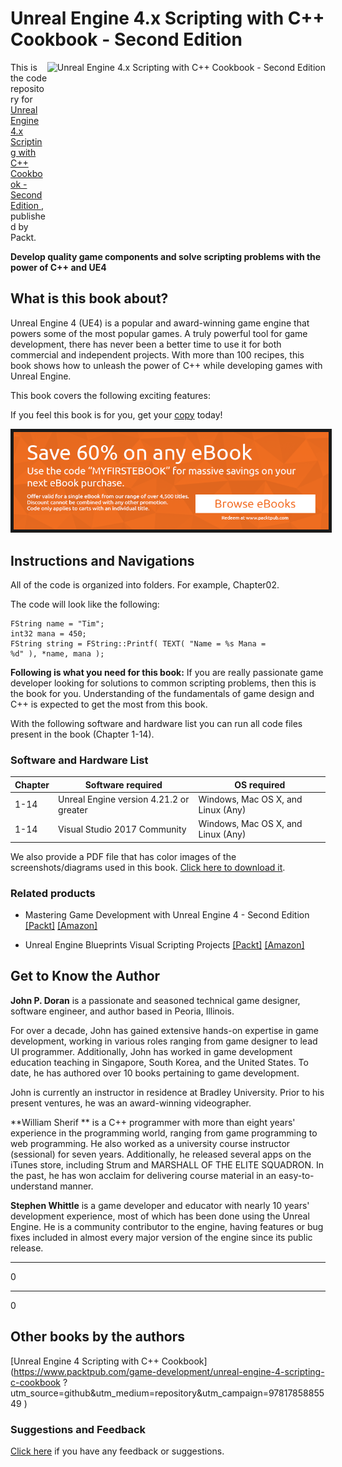 # Unreal Engine 4.x Scripting with C++ Cookbook - Second Edition 

<a href="https://prod.packtpub.com/in/game-development/unreal-engine-4x-scripting-c-cookbook-second-edition?utm_source=github&utm_medium=repository&utm_campaign="><img src="https://prod.packtpub.com/media/catalog/product/cache/a22c7d190d97ca25f5f1089471ab8502/c/o/cover_12456.png" alt="Unreal Engine 4.x Scripting with C++ Cookbook - Second Edition " height="256px" align="right"></a>

This is the code repository for [Unreal Engine 4.x Scripting with C++ Cookbook - Second Edition ](https://prod.packtpub.com/in/game-development/unreal-engine-4x-scripting-c-cookbook-second-edition?utm_source=github&utm_medium=repository&utm_campaign=), published by Packt.

**Develop quality game components and solve scripting problems with the power of C++ and UE4**

## What is this book about?
Unreal Engine 4 (UE4) is a popular and award-winning game engine that powers some of the most popular games. A truly powerful tool for game development, there has never been a better time to use it for both commercial and independent projects. With more than 100 recipes, this book shows how to unleash the power of C++ while developing games with Unreal Engine.

This book covers the following exciting features:


If you feel this book is for you, get your [copy](https://www.amazon.com/dp/1789809509) today!

<a href="https://www.packtpub.com/?utm_source=github&utm_medium=banner&utm_campaign=GitHubBanner"><img src="https://raw.githubusercontent.com/PacktPublishing/GitHub/master/GitHub.png" 
alt="https://www.packtpub.com/" border="5" /></a>

## Instructions and Navigations
All of the code is organized into folders. For example, Chapter02.

The code will look like the following:
```
FString name = "Tim";
int32 mana = 450;
FString string = FString::Printf( TEXT( "Name = %s Mana =
%d" ), *name, mana );
```

**Following is what you need for this book:**
If you are really passionate game developer looking for solutions to common scripting problems, then this is the book for you. Understanding of the fundamentals of game design and C++ is expected to get the most from this book.

With the following software and hardware list you can run all code files present in the book (Chapter 1-14).
### Software and Hardware List
| Chapter | Software required | OS required |
| -------- | ------------------------------------ | ----------------------------------- |
| 1-14 | Unreal Engine version 4.21.2 or greater | Windows, Mac OS X, and Linux (Any) |
| 1-14 | Visual Studio 2017 Community | Windows, Mac OS X, and Linux (Any) |


We also provide a PDF file that has color images of the screenshots/diagrams used in this book. [Click here to download it](https://www.packtpub.com/sites/default/files/downloads/9781789809503_ColorImages.pdf).

### Related products
* Mastering Game Development with Unreal Engine 4 - Second Edition [[Packt]](https://www.packtpub.com/game-development/mastering-game-development-unreal-engine-4-second-edition?utm_source=github&utm_medium=repository&utm_campaign=9781788991445 ) [[Amazon]](https://www.amazon.com/dp/1788991443)

* Unreal Engine Blueprints Visual Scripting Projects  [[Packt]](https://prod.packtpub.com/in/game-development/unreal-engine-blueprints-visual-scripting-projects?utm_source=github&utm_medium=repository&utm_campaign=) [[Amazon]](https://www.amazon.com/dp/1789532426)

## Get to Know the Author
**John P. Doran**
is a passionate and seasoned technical game designer, software engineer, and author based in Peoria, Illinois.

For over a decade, John has gained extensive hands-on expertise in game development, working in various roles ranging from game designer to lead UI programmer. Additionally, John has worked in game development education teaching in Singapore, South Korea, and the United States. To date, he has authored over 10 books pertaining to game development.

John is currently an instructor in residence at Bradley University. Prior to his present ventures, he was an award-winning videographer.

**William Sherif **
is a C++ programmer with more than eight years' experience in the
programming world, ranging from game programming to web programming. He
also worked as a university course instructor (sessional) for seven years. Additionally,
he released several apps on the iTunes store, including Strum and MARSHALL OF
THE ELITE SQUADRON. In the past, he has won acclaim for delivering course
material in an easy-to-understand manner.

**Stephen Whittle**
is a game developer and educator with nearly 10 years'
development experience, most of which has been done using the Unreal Engine. He is
a community contributor to the engine, having features or bug fixes included in
almost every major version of the engine since its public release.

****
0

****
0

## Other books by the authors
[]()

[]()

[Unreal Engine 4 Scripting with C++ Cookbook](https://www.packtpub.com/game-development/unreal-engine-4-scripting-c-cookbook ?utm_source=github&utm_medium=repository&utm_campaign=9781785885549 )

[]()

[]()

### Suggestions and Feedback
[Click here](https://docs.google.com/forms/d/e/1FAIpQLSdy7dATC6QmEL81FIUuymZ0Wy9vH1jHkvpY57OiMeKGqib_Ow/viewform) if you have any feedback or suggestions.


